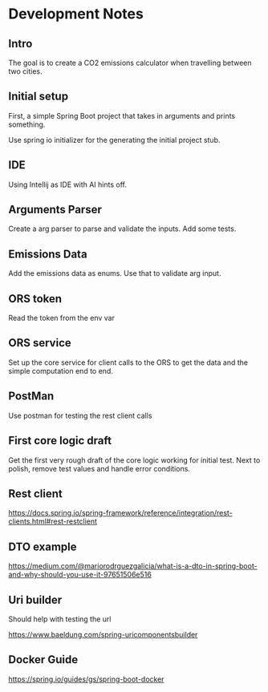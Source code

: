 # Development Notes

## Intro

The goal is to create a CO2 emissions calculator when travelling between two cities.

## Initial setup

First, a simple Spring Boot project that takes in arguments
and prints something.

Use spring io initializer for the generating the initial project stub.

## IDE

Using Intellij as IDE with AI hints off.

## Arguments Parser

Create a arg parser to parse and validate the inputs.
Add some tests.

## Emissions Data

Add the emissions data as enums. Use that to validate arg input.

## ORS token

Read the token from the env var

## ORS service

Set up the core service for client calls to the ORS to get the data
and the simple computation end to end.

## PostMan

Use postman for testing the rest client calls

## First core logic draft

Get the first very rough draft of the core logic working for initial test.
Next to polish, remove test values and handle error conditions.

## Rest client

https://docs.spring.io/spring-framework/reference/integration/rest-clients.html#rest-restclient

## DTO example

https://medium.com/@mariorodrguezgalicia/what-is-a-dto-in-spring-boot-and-why-should-you-use-it-97651506e516

## Uri builder

Should help with testing the url

https://www.baeldung.com/spring-uricomponentsbuilder

## Docker Guide

https://spring.io/guides/gs/spring-boot-docker









